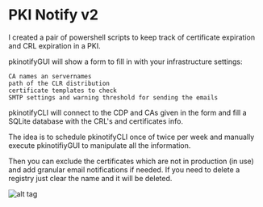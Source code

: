 # PKI Notify v2
I created a pair of powershell scripts to keep track of certificate expiration and CRL expiration in a PKI.

pkinotifyGUI will show a form to fill in with your infrastructure settings:

    CA names an servernames
    path of the CLR distribution
    certificate templates to check
    SMTP settings and warning threshold for sending the emails 

pkinotifyCLI will connect to the CDP and CAs given in the form and fill a SQLite database with the CRL's and certificates info.

The idea is to schedule pkinotifyCLI once of twice per week and manually execute pkinotifiyGUI to manipulate all the information.

Then you can exclude the certificates which are not in production (in use) and add granular email notifications if needed.
If you need to delete a registry just clear the name and it will be deleted.

![alt tag](https://1.bp.blogspot.com/-9wSx3_7wIgc/X550KmwfnhI/AAAAAAAACSE/WkOa9X5VSP0Uw0BtJva9sAlU0OMrFHB_ACLcBGAsYHQ/s1096/PKINotifyv2.gif)


